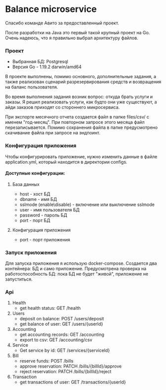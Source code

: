 # Balance microservice

Спасибо команде Авито за предоставленный проект.

После разработки на Java это первый такой крупный проект на Go.
Очень надеюсь, что я правильно выбрал архитектуру файлов.

### Проект

- Выбранная БД: Postgresql
- Версия Go - 1.19.2 darwin/amd64

В проекте выполнены, помимо основного, дополнительные задания, а также реализован сценарий
разрезервирования средств и возвращения на баланс пользователя.

Во время выполнения задания возник вопрос: откуда брать услуги и заказы. 
Я решил реализовать услуги, как будто они уже существуют, а айди заказов приходят
со стороннего микросервиса. 

При экспорте месячного отчета создается файл в папке files/csv/ с именем "год-месяц".
При повторном запросе этого месяца файл перезаписывается. Помимо сохранения файла в папке
предусмотрено скачивание файла при запросе на эндпоинт.


### Конфигурация приложения 

Чтобы конфигурировать приложение, нужно изменить данные в файле application.yml, 
который находится в директории configs.

#### Доступные конфигурации: 
1. База данных
   - host - хост БД
   - dbname - имя БД
   - sslmode (enable\disable) - включение или выключение sslmode
   - user - имя пользователя БД
   - password - пароль БД
   - port - порт БД
   
2. Конфигурация приложения
   - port - порт приложения


### Запуск приложения

Для запуска приложения я использую docker-compose. 
Создается два контейнера: БД и само приложение. 
Предусмотрена проверка на работоспособность БД:
пока БД не будет "живой", приложение не запуститься.

### Api

1. Health 
   - get health status: GET /health
2. Users
   - deposit on balance: POST /users/deposit
   - get balance of user: GET /users/{userId}
3. Accounting
   - get accounting records: GET /accounting
   - export to csv: GET /accounting/csv
4. Service 
   - Get service by id: GET /services/{serviceId}
5. Bill
   - reserve funds: POST /bills
   - approve reservation: PATCH /bills/{billId}/approve
   - reject reservation: PATCH /bills/{billId}/reject
6. Transaction
   - get transactions of user: GET /transactions/{userId}